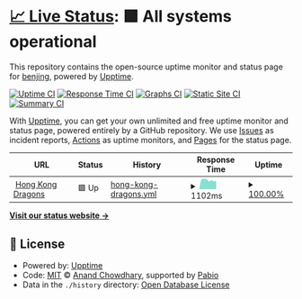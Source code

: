 # [📈 Live Status](https://www.hk-dragons.com.hk): <!--live status--> **🟩 All systems operational**

This repository contains the open-source uptime monitor and status page for [benjing](https://www.hk-dragons.com.hk), powered by [Upptime](https://github.com/upptime/upptime).

[![Uptime CI](https://github.com/benjing/uptime_dragons/workflows/Uptime%20CI/badge.svg)](https://github.com/benjing/uptime_dragons/actions?query=workflow%3A%22Uptime+CI%22)
[![Response Time CI](https://github.com/benjing/uptime_dragons/workflows/Response%20Time%20CI/badge.svg)](https://github.com/benjing/uptime_dragons/actions?query=workflow%3A%22Response+Time+CI%22)
[![Graphs CI](https://github.com/benjing/uptime_dragons/workflows/Graphs%20CI/badge.svg)](https://github.com/benjing/uptime_dragons/actions?query=workflow%3A%22Graphs+CI%22)
[![Static Site CI](https://github.com/benjing/uptime_dragons/workflows/Static%20Site%20CI/badge.svg)](https://github.com/benjing/uptime_dragons/actions?query=workflow%3A%22Static+Site+CI%22)
[![Summary CI](https://github.com/benjing/uptime_dragons/workflows/Summary%20CI/badge.svg)](https://github.com/benjing/uptime_dragons/actions?query=workflow%3A%22Summary+CI%22)

With [Upptime](https://upptime.js.org), you can get your own unlimited and free uptime monitor and status page, powered entirely by a GitHub repository. We use [Issues](https://github.com/benjing/uptime_dragons/issues) as incident reports, [Actions](https://github.com/benjing/uptime_dragons/actions) as uptime monitors, and [Pages](https://www.hk-dragons.com.hk) for the status page.

<!--start: status pages-->
<!-- This summary is generated by Upptime (https://github.com/upptime/upptime) -->
<!-- Do not edit this manually, your changes will be overwritten -->
<!-- prettier-ignore -->
| URL | Status | History | Response Time | Uptime |
| --- | ------ | ------- | ------------- | ------ |
| <img alt="" src="https://icons.duckduckgo.com/ip3/www.hk-dragons.com.ico" height="13"> [Hong Kong Dragons](https://www.hk-dragons.com) | 🟩 Up | [hong-kong-dragons.yml](https://github.com/benjing/uptime_dragons/commits/HEAD/history/hong-kong-dragons.yml) | <details><summary><img alt="Response time graph" src="./graphs/hong-kong-dragons/response-time-week.png" height="20"> 1102ms</summary><br><a href="https://benjing.github.io/uptime_dragons/history/hong-kong-dragons"><img alt="Response time 1637" src="https://img.shields.io/endpoint?url=https%3A%2F%2Fraw.githubusercontent.com%2Fbenjing%2Fuptime_dragons%2FHEAD%2Fapi%2Fhong-kong-dragons%2Fresponse-time.json"></a><br><a href="https://benjing.github.io/uptime_dragons/history/hong-kong-dragons"><img alt="24-hour response time 1019" src="https://img.shields.io/endpoint?url=https%3A%2F%2Fraw.githubusercontent.com%2Fbenjing%2Fuptime_dragons%2FHEAD%2Fapi%2Fhong-kong-dragons%2Fresponse-time-day.json"></a><br><a href="https://benjing.github.io/uptime_dragons/history/hong-kong-dragons"><img alt="7-day response time 1102" src="https://img.shields.io/endpoint?url=https%3A%2F%2Fraw.githubusercontent.com%2Fbenjing%2Fuptime_dragons%2FHEAD%2Fapi%2Fhong-kong-dragons%2Fresponse-time-week.json"></a><br><a href="https://benjing.github.io/uptime_dragons/history/hong-kong-dragons"><img alt="30-day response time 1637" src="https://img.shields.io/endpoint?url=https%3A%2F%2Fraw.githubusercontent.com%2Fbenjing%2Fuptime_dragons%2FHEAD%2Fapi%2Fhong-kong-dragons%2Fresponse-time-month.json"></a><br><a href="https://benjing.github.io/uptime_dragons/history/hong-kong-dragons"><img alt="1-year response time 1637" src="https://img.shields.io/endpoint?url=https%3A%2F%2Fraw.githubusercontent.com%2Fbenjing%2Fuptime_dragons%2FHEAD%2Fapi%2Fhong-kong-dragons%2Fresponse-time-year.json"></a></details> | <details><summary><a href="https://benjing.github.io/uptime_dragons/history/hong-kong-dragons">100.00%</a></summary><a href="https://benjing.github.io/uptime_dragons/history/hong-kong-dragons"><img alt="All-time uptime 94.37%" src="https://img.shields.io/endpoint?url=https%3A%2F%2Fraw.githubusercontent.com%2Fbenjing%2Fuptime_dragons%2FHEAD%2Fapi%2Fhong-kong-dragons%2Fuptime.json"></a><br><a href="https://benjing.github.io/uptime_dragons/history/hong-kong-dragons"><img alt="24-hour uptime 100.00%" src="https://img.shields.io/endpoint?url=https%3A%2F%2Fraw.githubusercontent.com%2Fbenjing%2Fuptime_dragons%2FHEAD%2Fapi%2Fhong-kong-dragons%2Fuptime-day.json"></a><br><a href="https://benjing.github.io/uptime_dragons/history/hong-kong-dragons"><img alt="7-day uptime 100.00%" src="https://img.shields.io/endpoint?url=https%3A%2F%2Fraw.githubusercontent.com%2Fbenjing%2Fuptime_dragons%2FHEAD%2Fapi%2Fhong-kong-dragons%2Fuptime-week.json"></a><br><a href="https://benjing.github.io/uptime_dragons/history/hong-kong-dragons"><img alt="30-day uptime 94.37%" src="https://img.shields.io/endpoint?url=https%3A%2F%2Fraw.githubusercontent.com%2Fbenjing%2Fuptime_dragons%2FHEAD%2Fapi%2Fhong-kong-dragons%2Fuptime-month.json"></a><br><a href="https://benjing.github.io/uptime_dragons/history/hong-kong-dragons"><img alt="1-year uptime 94.37%" src="https://img.shields.io/endpoint?url=https%3A%2F%2Fraw.githubusercontent.com%2Fbenjing%2Fuptime_dragons%2FHEAD%2Fapi%2Fhong-kong-dragons%2Fuptime-year.json"></a></details>

<!--end: status pages-->

[**Visit our status website →**](https://www.hk-dragons.com.hk)

## 📄 License

- Powered by: [Upptime](https://github.com/upptime/upptime)
- Code: [MIT](./LICENSE) © [Anand Chowdhary](https://anandchowdhary.com), supported by [Pabio](https://pabio.com)
- Data in the `./history` directory: [Open Database License](https://opendatacommons.org/licenses/odbl/1-0/)
